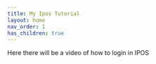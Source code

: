 ```yaml
---
title: My Ipos Tutorial
layout: home
nav_order: 1
has_children: true
---
```


Here there will be a video of how to login in IPOS
